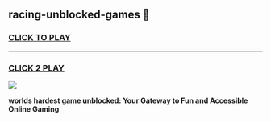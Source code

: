 
## racing-unblocked-games 👋
<h3>
<a href="https://premium.freeplayer.one?title=racing-unblocked-games&ref=14F">CLICK TO PLAY</a></h3>
<hr>

<h3>
<a href="https://premium.freeplayer.one?title=racing-unblocked-games&ref=14F">CLICK 2 PLAY</a>
  
</h3>

<a href="https://premium.freeplayer.one?title=racing-unblocked-games&ref=12F/"><img src="https://clearcache.store/games.png"></a>


**worlds hardest game unblocked: Your Gateway to Fun and Accessible Online Gaming**
